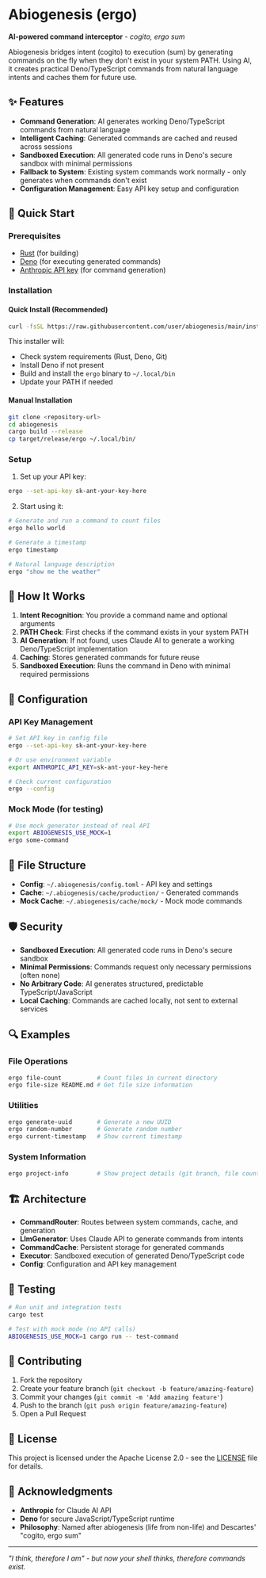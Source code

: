 # Abiogenesis (ergo)

**AI-powered command interceptor** - *cogito, ergo sum*

Abiogenesis bridges intent (cogito) to execution (sum) by generating commands on the fly when they don't exist in your system PATH. Using AI, it creates practical Deno/TypeScript commands from natural language intents and caches them for future use.

## ✨ Features

- **Command Generation**: AI generates working Deno/TypeScript commands from natural language
- **Intelligent Caching**: Generated commands are cached and reused across sessions
- **Sandboxed Execution**: All generated code runs in Deno's secure sandbox with minimal permissions
- **Fallback to System**: Existing system commands work normally - only generates when commands don't exist
- **Configuration Management**: Easy API key setup and configuration

## 🚀 Quick Start

### Prerequisites

- [Rust](https://rustup.rs/) (for building)
- [Deno](https://deno.land/) (for executing generated commands)
- [Anthropic API key](https://console.anthropic.com/) (for command generation)

### Installation

#### Quick Install (Recommended)

```bash
curl -fsSL https://raw.githubusercontent.com/user/abiogenesis/main/install.sh | bash
```

This installer will:
- Check system requirements (Rust, Deno, Git) 
- Install Deno if not present
- Build and install the `ergo` binary to `~/.local/bin`
- Update your PATH if needed

#### Manual Installation

```bash
git clone <repository-url>
cd abiogenesis
cargo build --release
cp target/release/ergo ~/.local/bin/
```

### Setup

1. Set up your API key:
```bash
ergo --set-api-key sk-ant-your-key-here
```

2. Start using it:
```bash
# Generate and run a command to count files
ergo hello world

# Generate a timestamp
ergo timestamp

# Natural language description
ergo "show me the weather"
```

## 🎯 How It Works

1. **Intent Recognition**: You provide a command name and optional arguments
2. **PATH Check**: First checks if the command exists in your system PATH
3. **AI Generation**: If not found, uses Claude AI to generate a working Deno/TypeScript implementation
4. **Caching**: Stores generated commands for future reuse
5. **Sandboxed Execution**: Runs the command in Deno with minimal required permissions

## 🔧 Configuration

### API Key Management

```bash
# Set API key in config file
ergo --set-api-key sk-ant-your-key-here

# Or use environment variable
export ANTHROPIC_API_KEY=sk-ant-your-key-here

# Check current configuration
ergo --config
```

### Mock Mode (for testing)

```bash
# Use mock generator instead of real API
export ABIOGENESIS_USE_MOCK=1
ergo some-command
```

## 📁 File Structure

- **Config**: `~/.abiogenesis/config.toml` - API key and settings
- **Cache**: `~/.abiogenesis/cache/production/` - Generated commands
- **Mock Cache**: `~/.abiogenesis/cache/mock/` - Mock mode commands

## 🛡️ Security

- **Sandboxed Execution**: All generated code runs in Deno's secure sandbox
- **Minimal Permissions**: Commands request only necessary permissions (often none)
- **No Arbitrary Code**: AI generates structured, predictable TypeScript/JavaScript
- **Local Caching**: Commands are cached locally, not sent to external services

## 🔍 Examples

### File Operations
```bash
ergo file-count          # Count files in current directory
ergo file-size README.md # Get file size information
```

### Utilities  
```bash
ergo generate-uuid       # Generate a new UUID
ergo random-number       # Generate random number
ergo current-timestamp   # Show current timestamp
```

### System Information
```bash
ergo project-info        # Show project details (git branch, file count, etc.)
```

## 🏗️ Architecture

- **CommandRouter**: Routes between system commands, cache, and generation
- **LlmGenerator**: Uses Claude API to generate commands from intents
- **CommandCache**: Persistent storage for generated commands
- **Executor**: Sandboxed execution of generated Deno/TypeScript code
- **Config**: Configuration and API key management

## 🧪 Testing

```bash
# Run unit and integration tests
cargo test

# Test with mock mode (no API calls)
ABIOGENESIS_USE_MOCK=1 cargo run -- test-command
```

## 🤝 Contributing

1. Fork the repository
2. Create your feature branch (`git checkout -b feature/amazing-feature`)
3. Commit your changes (`git commit -m 'Add amazing feature'`)
4. Push to the branch (`git push origin feature/amazing-feature`)
5. Open a Pull Request

## 📄 License

This project is licensed under the Apache License 2.0 - see the [LICENSE](LICENSE) file for details.

## 🙏 Acknowledgments

- **Anthropic** for Claude AI API
- **Deno** for secure JavaScript/TypeScript runtime
- **Philosophy**: Named after abiogenesis (life from non-life) and Descartes' "cogito, ergo sum"

---

*"I think, therefore I am" - but now your shell thinks, therefore commands exist.*